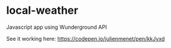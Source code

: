 # local-weather
Javascript app using Wunderground API

See it working here: https://codepen.io/julienmenet/pen/kkJyxd
